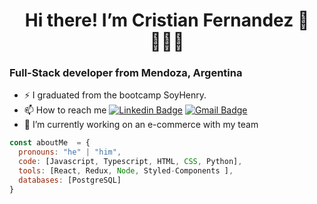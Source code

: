 <h1 align="center"> Hi there! I’m Cristian Fernandez 👋👨🏼‍💻</h1>
<h3> Full-Stack developer from Mendoza, Argentina</h3>

- ⚡ I graduated from the bootcamp SoyHenry.
- 📫 How to reach me 
[![Linkedin Badge](https://img.shields.io/badge/-LinkedIn-blue?style=flat-square&logo=Linkedin&logoColor=white&link=https://www.linkedin.com/in/cristianfernandez99/)](https://www.linkedin.com/in/cristianfernandez99/) 
[![Gmail Badge](https://img.shields.io/badge/-Gmail-c14438?style=flat-square&logo=Gmail&logoColor=white&link=mailto:cristiannokk.com)](mailto:cristiannokk@gmail.com)
- 🔭 I’m currently working on an e-commerce with my team

```javascript
const aboutMe  = {
  pronouns: "he" | "him",
  code: [Javascript, Typescript, HTML, CSS, Python],
  tools: [React, Redux, Node, Styled-Components ],
  databases: [PostgreSQL]
}
```


<!--
**cristiannokk/cristiannokk** is a ✨ _special_ ✨ repository because its `README.md` (this file) appears on your GitHub profile.
-->
